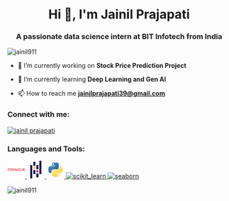 <h1 align="center">Hi 👋, I'm Jainil Prajapati</h1>
<h3 align="center">A passionate data science intern at BIT Infotech from India</h3>

<p align="left"> <img src="https://komarev.com/ghpvc/?username=jainil911&label=Profile%20views&color=0e75b6&style=flat" alt="jainil911" /> </p>

- 🔭 I’m currently working on **Stock Price Prediction Project**

- 🌱 I’m currently learning **Deep Learning and Gen AI**

- 📫 How to reach me **jainilprajapati39@gmail.com**

<h3 align="left">Connect with me:</h3>
<p align="left">
<a href="https://www.linkedin.com/in/jainil-prajapati-292a63274/" target="blank"><img align="center" src="https://raw.githubusercontent.com/rahuldkjain/github-profile-readme-generator/master/src/images/icons/Social/linked-in-alt.svg" alt="jainil prajapati" height="30" width="40" /></a>
</p>

<h3 align="left">Languages and Tools:</h3>
<p align="left"> <a href="https://www.oracle.com/" target="_blank" rel="noreferrer"> <img src="https://raw.githubusercontent.com/devicons/devicon/master/icons/oracle/oracle-original.svg" alt="oracle" width="40" height="40"/> </a> <a href="https://pandas.pydata.org/" target="_blank" rel="noreferrer"> <img src="https://raw.githubusercontent.com/devicons/devicon/2ae2a900d2f041da66e950e4d48052658d850630/icons/pandas/pandas-original.svg" alt="pandas" width="40" height="40"/> </a> <a href="https://www.python.org" target="_blank" rel="noreferrer"> <img src="https://raw.githubusercontent.com/devicons/devicon/master/icons/python/python-original.svg" alt="python" width="40" height="40"/> </a> <a href="https://scikit-learn.org/" target="_blank" rel="noreferrer"> <img src="https://upload.wikimedia.org/wikipedia/commons/0/05/Scikit_learn_logo_small.svg" alt="scikit_learn" width="40" height="40"/> </a> <a href="https://seaborn.pydata.org/" target="_blank" rel="noreferrer"> <img src="https://seaborn.pydata.org/_images/logo-mark-lightbg.svg" alt="seaborn" width="40" height="40"/> </a> </p>

<p><img align="center" src="https://github-readme-streak-stats.herokuapp.com/?user=jainil911&" alt="jainil911" /></p>
